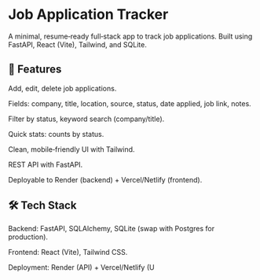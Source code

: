 # Job Application Tracker
A minimal, resume‑ready full‑stack app to track job applications. Built using FastAPI, React (Vite), Tailwind, and SQLite.

## 🚀 Features

Add, edit, delete job applications.

Fields: company, title, location, source, status, date applied, job link, notes.

Filter by status, keyword search (company/title).

Quick stats: counts by status.

Clean, mobile‑friendly UI with Tailwind.

REST API with FastAPI.

Deployable to Render (backend) + Vercel/Netlify (frontend).

## 🛠️ Tech Stack

Backend: FastAPI, SQLAlchemy, SQLite (swap with Postgres for production).

Frontend: React (Vite), Tailwind CSS.

Deployment: Render (API) + Vercel/Netlify (U
